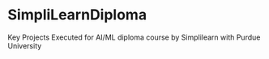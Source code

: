 # SimpliLearnDiploma
Key Projects Executed for AI/ML diploma course by Simplilearn with Purdue University
